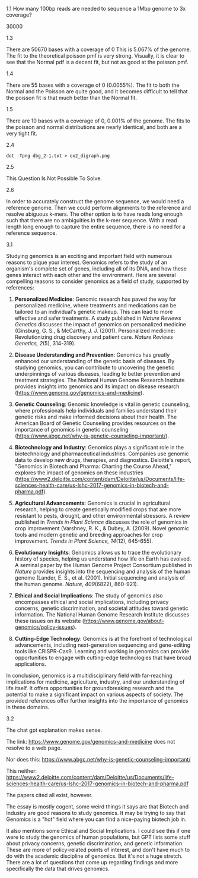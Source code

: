 1.1 How many 100bp reads are needed to sequence a 1Mbp genome to 3x coverage?

30000

1.3

There are 50670 bases with a coverage of 0
This is 5.067% of the genome. The fit to the
theoretical poisson pmf is very strong.
Visually, it is clear to see that the Normal
pdf is a decent fit, but not as good at the
poisson pmf.

1.4

There are 55 bases with a coverage of 0 (0.0055%).
The fit to both the Normal and the Poisson are quite
good, and it becomes difficult to tell that the poisson
fit is that much better than the Normal fit.

1.5

There are 10 bases with a coverage of 0, 0.001% of the genome.
The fits to the poisson and normal distributions are nearly
identical, and both are a very tight fit.

2.4

`dot -Tpng dbg_2-1.txt > ex2_digraph.png`

2.5

This Question Is Not Possible To Solve.

2.6

In order to accurately construct the genome sequence, we would need a reference
genome. Then we could perform alignments to the reference and resolve abiguous
k-mers. The other option is to have reads long enough such that there are no
ambiguities in the k-mer sequence. With a read length long enough to capture
the entire sequence, there is no need for a reference sequence.

3.1

Studying genomics is an exciting and important field with numerous reasons to
pique your interest. Genomics refers to the study of an organism's complete set
of genes, including all of its DNA, and how these genes interact with each
other and the environment. Here are several compelling reasons to consider
genomics as a field of study, supported by references:

1. **Personalized Medicine**: Genomic research has paved the way for
   personalized medicine, where treatments and medications can be tailored to
   an individual's genetic makeup. This can lead to more effective and safer
   treatments. A study published in *Nature Reviews Genetics* discusses the
   impact of genomics on personalized medicine (Ginsburg, G. S., & McCarthy, J.
   J. (2001). Personalized medicine: Revolutionizing drug discovery and patient
   care. *Nature Reviews Genetics, 2*(5), 314-319).

2. **Disease Understanding and Prevention**: Genomics has greatly enhanced our
   understanding of the genetic basis of diseases. By studying genomics, you
   can contribute to uncovering the genetic underpinnings of various diseases,
   leading to better prevention and treatment strategies. The National Human
   Genome Research Institute provides insights into genomics and its impact on
   disease research (https://www.genome.gov/genomics-and-medicine).

3. **Genetic Counseling**: Genomic knowledge is vital in genetic counseling,
   where professionals help individuals and families understand their genetic
   risks and make informed decisions about their health. The American Board of
   Genetic Counseling provides resources on the importance of genomics in
   genetic counseling
   (https://www.abgc.net/why-is-genetic-counseling-important/).

4. **Biotechnology and Industry**: Genomics plays a significant role in the
   biotechnology and pharmaceutical industries. Companies use genomic data to
   develop new drugs, therapies, and diagnostics. Deloitte's report, "Genomics
   in Biotech and Pharma: Charting the Course Ahead," explores the impact of
   genomics on these industries
   (https://www2.deloitte.com/content/dam/Deloitte/us/Documents/life-sciences-health-care/us-lshc-2017-genomics-in-biotech-and-pharma.pdf).

5. **Agricultural Advancements**: Genomics is crucial in agricultural research,
   helping to create genetically modified crops that are more resistant to
   pests, drought, and other environmental stressors. A review published in
   *Trends in Plant Science* discusses the role of genomics in crop improvement
   (Varshney, R. K., & Dubey, A. (2009). Novel genomic tools and modern genetic
   and breeding approaches for crop improvement. *Trends in Plant Science,
   14*(12), 645-655).

6. **Evolutionary Insights**: Genomics allows us to trace the evolutionary
   history of species, helping us understand how life on Earth has evolved.
   A seminal paper by the Human Genome Project Consortium published in *Nature*
   provides insights into the sequencing and analysis of the human genome
   (Lander, E. S., et al. (2001). Initial sequencing and analysis of the human
   genome. *Nature, 409*(6822), 860-921).

7. **Ethical and Social Implications**: The study of genomics also encompasses
   ethical and social implications, including privacy concerns, genetic
   discrimination, and societal attitudes toward genetic information. The
   National Human Genome Research Institute discusses these issues on its
   website (https://www.genome.gov/about-genomics/policy-issues).

8. **Cutting-Edge Technology**: Genomics is at the forefront of technological
   advancements, including next-generation sequencing and gene-editing tools
   like CRISPR-Cas9. Learning and working in genomics can provide opportunities
   to engage with cutting-edge technologies that have broad applications.

In conclusion, genomics is a multidisciplinary field with far-reaching
implications for medicine, agriculture, industry, and our understanding of life
itself. It offers opportunities for groundbreaking research and the potential
to make a significant impact on various aspects of society. The provided
references offer further insights into the importance of genomics in these
domains.

3.2

The chat gpt explanation makes sense.

The link: https://www.genome.gov/genomics-and-medicine does not resolve to a web page.

Nor does this: https://www.abgc.net/why-is-genetic-counseling-important/

This neither: https://www2.deloitte.com/content/dam/Deloitte/us/Documents/life-sciences-health-care/us-lshc-2017-genomics-in-biotech-and-pharma.pdf

The papers cited all exist, however.

The essay is mostly cogent, some weird things it says are that Biotech and
Industry are good reasons to study genomics. It may be trying to say that
Genomics is a "hot" field where you can find a nice-paying biotech job in.

It also mentions some Ethical and Social Implications. I could see this if one
were to study the genomics of human populations, but GPT lists some stuff about
privacy concerns, genetic discrimination, and genetic information. These are
more of policy-related points of interest, and don't have much to do with the
academic discipline of genomics. But it's not a huge stretch. There are a lot
of questions that come up regarding findings and more specifically the data
that drives genomics.


